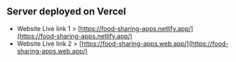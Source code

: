 
## Server deployed on Vercel 

- Website Live link 1 >  [https://food-sharing-apps.netlify.app/](https://food-sharing-apps.netlify.app/)
- Website Live link 2 >  [https://food-sharing-apps.web.app/](https://food-sharing-apps.web.app/)

